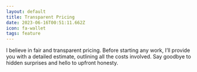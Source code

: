 ```yaml
---
layout: default
title: Transparent Pricing
date: 2023-06-16T00:51:11.662Z
icon: fa-wallet
tags: feature
---
```


I believe in fair and transparent pricing. Before starting any work, I’ll provide you with a detailed estimate, outlining all the costs involved. Say goodbye to hidden surprises and hello to upfront honesty.